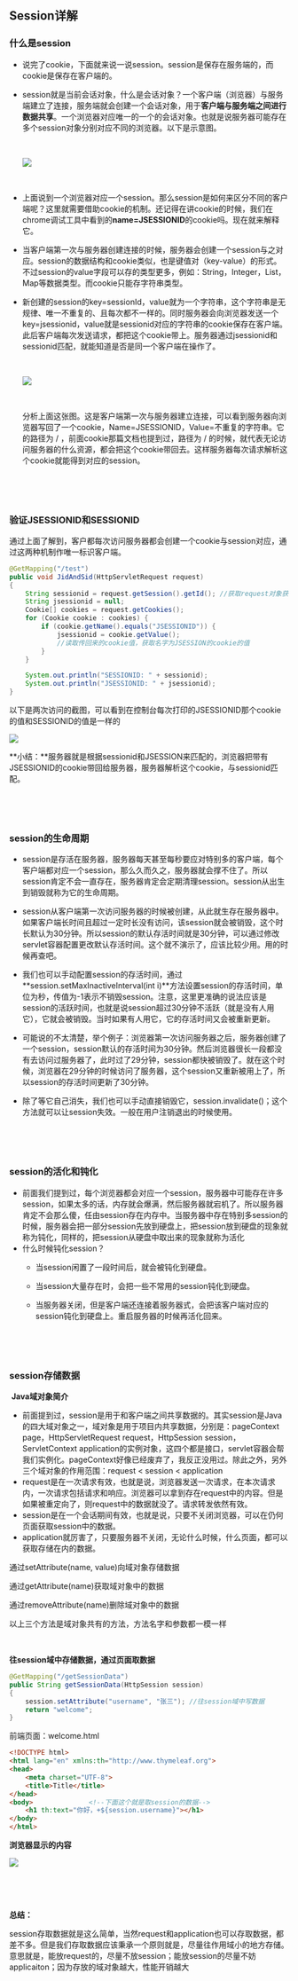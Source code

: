 ## Session详解

### 什么是session

* 说完了cookie，下面就来说一说session。session是保存在服务端的，而cookie是保存在客户端的。

* session就是当前会话对象，什么是会话对象？一个客户端（浏览器）与服务端建立了连接，服务端就会创建一个会话对象，用于**客户端与服务端之间进行数据共享**。一个浏览器对应唯一的一个的会话对象。也就是说服务器可能存在多个session对象分别对应不同的浏览器。以下是示意图。

  ​		

  ![](../img/session/1.png)

  ​		

* 上面说到一个浏览器对应一个session。那么session是如何来区分不同的客户端呢？这里就需要借助cookie的机制。还记得在讲cookie的时候，我们在chrome调试工具中看到的**name=JSESSIONID**的cookie吗。现在就来解释它。

* 当客户端第一次与服务器创建连接的时候，服务器会创建一个session与之对应。session的数据结构和cookie类似，也是键值对（key-value）的形式。不过session的value字段可以存的类型更多，例如：String，Integer，List，Map等数据类型。而cookie只能存字符串类型。

* 新创建的session的key=sessionId，value就为一个字符串，这个字符串是无规律、唯一不重复的、且每次都不一样的。同时服务器会向浏览器发送一个key=jsessionid，value就是sessionid对应的字符串的cookie保存在客户端。此后客户端每次发送请求，都把这个cookie带上。服务器通过jsessionid和sessionid匹配，就能知道是否是同一个客户端在操作了。

  ​		

  ![](../img/session/2.png)

  ​		

  分析上面这张图。这是客户端第一次与服务器建立连接，可以看到服务器向浏览器写回了一个cookie，Name=JSESSIONID，Value=不重复的字符串。它的路径为 / ，前面cookie那篇文档也提到过，路径为 / 的时候，就代表无论访问服务器的什么资源，都会把这个cookie带回去。这样服务器每次请求解析这个cookie就能得到对应的session。
  
  ​	
  
  ​	

### 验证JSESSIONID和SESSIONID

通过上面了解到，客户都每次访问服务器都会创建一个cookie与session对应，通过这两种机制作唯一标识客户端。

```java
@GetMapping("/test")
public void JidAndSid(HttpServletRequest request)
{
 	String sessionid = request.getSession().getId(); //获取request对象获取session再获取id
    String jsessionid = null;
    Cookie[] cookies = request.getCookies();
    for (Cookie cookie : cookies) {
        if (cookie.getName().equals("JSESSIONID")) {
            jsessionid = cookie.getValue();   
            //读取传回来的cookie值，获取名字为JSESSION的cookie的值
        }
    }

    System.out.println("SESSIONID: " + sessionid);
    System.out.println("JSESSIONID: " + jsessionid);   
}
```

以下是两次访问的截图，可以看到在控制台每次打印的JSESSIONID那个cookie的值和SESSIONID的值是一样的

![](../img/session/3.png)

**小结：**服务器就是根据sessionid和JSESSION来匹配的，浏览器把带有JSESSIONID的cookie带回给服务器，服务器解析这个cookie，与sessionid匹配。

​		

​		

### session的生命周期

* session是存活在服务器，服务器每天甚至每秒要应对特别多的客户端，每个客户端都对应一个session，那么久而久之，服务器就会撑不住了。所以session肯定不会一直存在，服务器肯定会定期清理session。session从出生到销毁就称为它的生命周期。

* session从客户端第一次访问服务器的时候被创建，从此就生存在服务器中。如果客户端长时间且超过一定时长没有访问，该session就会被销毁，这个时长默认为30分钟。所以session的默认存活时间就是30分钟，可以通过修改servlet容器配置更改默认存活时间。这个就不演示了，应该比较少用。用的时候再查吧。

* 我们也可以手动配置session的存活时间，通过**session.setMaxInactiveInterval(int i)**方法设置session的存活时间，单位为秒，传值为-1表示不销毁session。注意，这里更准确的说法应该是session的活跃时间，也就是说session超过30分钟不活跃（就是没有人用它），它就会被销毁。当时如果有人用它，它的存活时间又会被重新更新。
  
* 可能说的不太清楚，举个例子：浏览器第一次访问服务器之后，服务器创建了一个session，session默认的存活时间为30分钟。然后浏览器很长一段都没有去访问过服务器了，此时过了29分钟，session都快被销毁了。就在这个时候，浏览器在29分钟的时候访问了服务器，这个session又重新被用上了，所以session的存活时间更新了30分钟。
  
* 除了等它自己消失，我们也可以手动直接销毁它，session.invalidate()；这个方法就可以让session失效。一般在用户注销退出的时候使用。

  ​	

  ​		

### session的活化和钝化

* 前面我们提到过，每个浏览器都会对应一个session，服务器中可能存在许多session，如果太多的话，内存就会爆满，然后服务器就宕机了。所以服务器肯定不会那么傻，任由session存在内存中。当服务器中存在特别多session的时候，服务器会把一部分session先放到硬盘上，把session放到硬盘的现象就称为钝化，同样的，把session从硬盘中取出来的现象就称为活化
* 什么时候钝化session？
  * 当session闲置了一段时间后，就会被钝化到硬盘。
  
  * 当session大量存在时，会把一些不常用的session钝化到硬盘。
  
  * 当服务器关闭，但是客户端还连接着服务器式，会把该客户端对应的session钝化到硬盘上。重启服务器的时候再活化回来。
  
    ​		
  
    ​	

### session存储数据

​	**Java域对象简介**

* 前面提到过，session是用于和客户端之间共享数据的。其实session是Java的四大域对象之一，域对象是用于项目内共享数据，分别是：pageContext page，HttpServletRequest request，HttpSession session，ServletContext application的实例对象，这四个都是接口，servlet容器会帮我们实例化。pageContext好像已经废弃了，我反正没用过。除此之外，另外三个域对象的作用范围：request < session < application
* request是在一次请求有效，也就是说，浏览器发送一次请求，在本次请求内，一次请求包括请求和响应。浏览器可以拿到存在request中的内容。但是如果被重定向了，则request中的数据就没了。请求转发依然有效。
* session是在一个会话期间有效，也就是说，只要不关闭浏览器，可以在仍何页面获取session中的数据。
* application就厉害了，只要服务器不关闭，无论什么时候，什么页面，都可以获取存储在内的数据。



通过setAttribute(name, value)向域对象存储数据

通过getAttribute(name)获取域对象中的数据

通过removeAttribute(name)删除域对象中的数据

以上三个方法是域对象共有的方法，方法名字和参数都一模一样

​		

**往session域中存储数据，通过页面取数据**

```java
@GetMapping("/getSessionData")
public String getSessionData(HttpSession session)
{
    session.setAttribute("username", "张三");	//往session域中写数据
    return "welcome";
}
```

前端页面：welcome.html  

```html
<!DOCTYPE html>
<html lang="en" xmlns:th="http://www.thymeleaf.org">
<head>
    <meta charset="UTF-8">
    <title>Title</title>
</head>
<body>				<!--下面这个就是取session的数据-->	
    <h1 th:text="你好，+${session.username}"></h1>
</body>
</html>
```



**浏览器显示的内容**

![](../img/session/4.png)

​	

​	

**总结：**

session存取数据就是这么简单，当然request和application也可以存取数据，都差不多。但是我们存取数据应该秉承一个原则就是，尽量往作用域小的地方存储。意思就是，能放request的，尽量不放session；能放session的尽量不妨applicaiton；因为存放的域对象越大，性能开销越大











